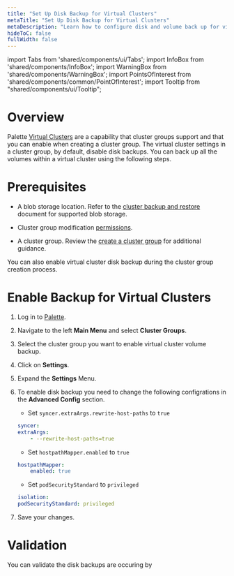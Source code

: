 ```yaml
---
title: "Set Up Disk Backup for Virtual Clusters"
metaTitle: "Set Up Disk Backup for Virtual Clusters"
metaDescription: "Learn how to configure disk and volume back up for virtual clusters in a cluster group."
hideToC: false
fullWidth: false
---
```


import Tabs from 'shared/components/ui/Tabs';
import InfoBox from 'shared/components/InfoBox';
import WarningBox from 'shared/components/WarningBox';
import PointsOfInterest from 'shared/components/common/PointOfInterest';
import Tooltip from "shared/components/ui/Tooltip";

# Overview

Palette [Virtual Clusters](/clusters/palette-virtual-clusters) are a capability that cluster groups support and that you can enable when creating a cluster group. The virtual cluster settings in a cluster group, by default, disable disk backups. You can back up all the volumes within a virtual cluster using the following steps. 

# Prerequisites

* A blob storage location. Refer to the [cluster backup and restore](/clusters/cluster-management/backup-restore#clusterbackupandrestore) document for supported blob storage.

* Cluster group modification [permissions](/user-management/palette-rbac).

* A cluster group. Review the [create a cluster group](/clusters/cluster-groups/create-cluster-group) for additional guidance.


<InfoBox>

You can also enable virtual cluster disk backup during the cluster group creation process.

</InfoBox>


# Enable Backup for Virtual Clusters

1. Log in to [Palette](https://console.spectrocloud.com).


2. Navigate to the left **Main Menu** and select **Cluster Groups**.


3. Select the cluster group you want to enable virtual cluster volume backup.


4. Click on **Settings**.


5. Expand the **Settings** Menu. 


6. To enable disk backup you need to change the following configrations in the **Advanced Config** section.

    - Set `syncer.extraArgs.rewrite-host-paths` to `true`
    ```yaml
    syncer:
    extraArgs:
        - --rewrite-host-paths=true
    ```
    - Set `hostpathMapper.enabled` to `true`
    ```yaml
    hostpathMapper:
        enabled: true
    ```
    - Set `podSecurityStandard` to `privileged`
    ```yaml
    isolation:
    podSecurityStandard: privileged
    ```

7. Save your changes.



# Validation


You can validate the disk backups are occuring by 
